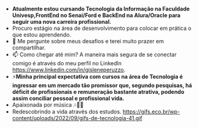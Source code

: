 - **Atualmente estou cursando Tecnologia da Informação na Faculdade Univesp,FrontEnd no Senai/Ford e BackEnd na Alura/Oracle para seguir uma nova carreira profissional.** </br>
- Procuro estágio na área de desenvolvimento para colocar em prática o que estou aprendendo. 
- 💬 Me pergunte sobre meus  desafios e terei muito prazer em compartilhar.
- 📫 Como chegar até mim? A maneira mais segura de se conectar comigo é através do meu perfil no LinkedIn https://www.linkedin.com/in/gisleneperuzzo.
- ⚡**Minha principal expectativa com cursos na área de Tecnologia é ingressar em um mercado tão promissor que, segundo pesquisas, há déficit de profissionais e remuneração bastante atrativa, podendo assim conciliar pessoal e profissional vida.**
- Apaixonada por música  🎶🎵🎼 
- Redescobrindo a vida através dos estudos.
https://gifs.eco.br/wp-content/uploads/2022/09/gifs-de-tecnologia-41.gif
